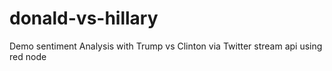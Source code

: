 # donald-vs-hillary
Demo sentiment Analysis with Trump vs Clinton via Twitter stream api using red node
